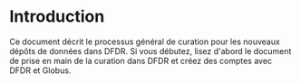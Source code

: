 # Introduction

Ce document décrit le processus général de curation pour les nouveaux dépôts de données dans DFDR. Si vous débutez, lisez d'abord le document de prise en main de la curation dans DFDR et créez des comptes avec DFDR et Globus.
